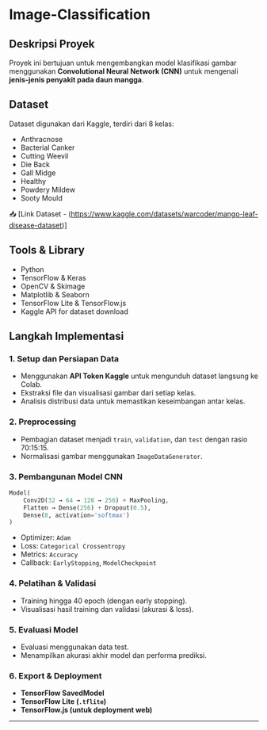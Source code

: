 # Image-Classification

## Deskripsi Proyek

Proyek ini bertujuan untuk mengembangkan model klasifikasi gambar menggunakan **Convolutional Neural Network (CNN)** untuk mengenali **jenis-jenis penyakit pada daun mangga**. 

## Dataset

Dataset digunakan dari Kaggle, terdiri dari 8 kelas:

- Anthracnose  
- Bacterial Canker  
- Cutting Weevil  
- Die Back  
- Gall Midge  
- Healthy  
- Powdery Mildew  
- Sooty Mould

📥 [Link Dataset - (https://www.kaggle.com/datasets/warcoder/mango-leaf-disease-dataset)]

## Tools & Library

- Python  
- TensorFlow & Keras  
- OpenCV & Skimage  
- Matplotlib & Seaborn  
- TensorFlow Lite & TensorFlow.js  
- Kaggle API for dataset download  



## Langkah Implementasi

### 1. Setup dan Persiapan Data

- Menggunakan **API Token Kaggle** untuk mengunduh dataset langsung ke Colab.
- Ekstraksi file dan visualisasi gambar dari setiap kelas.
- Analisis distribusi data untuk memastikan keseimbangan antar kelas.

### 2. Preprocessing

- Pembagian dataset menjadi `train`, `validation`, dan `test` dengan rasio 70:15:15.
- Normalisasi gambar menggunakan `ImageDataGenerator`.

### 3. Pembangunan Model CNN

```python
Model(
    Conv2D(32 → 64 → 128 → 256) + MaxPooling,
    Flatten → Dense(256) + Dropout(0.5),
    Dense(8, activation='softmax')
)
```

- Optimizer: `Adam`  
- Loss: `Categorical Crossentropy`  
- Metrics: `Accuracy`  
- Callback: `EarlyStopping`, `ModelCheckpoint`

### 4. Pelatihan & Validasi

- Training hingga 40 epoch (dengan early stopping).
- Visualisasi hasil training dan validasi (akurasi & loss).

### 5. Evaluasi Model

- Evaluasi menggunakan data test.
- Menampilkan akurasi akhir model dan performa prediksi.

### 6. Export & Deployment

- **TensorFlow SavedModel**  
- **TensorFlow Lite (`.tflite`)**  
- **TensorFlow.js (untuk deployment web)**

---
